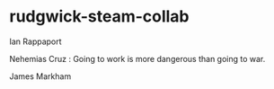 # rudgwick-steam-collab

Ian Rappaport

Nehemias Cruz : Going to work is more dangerous than going to war.

James Markham